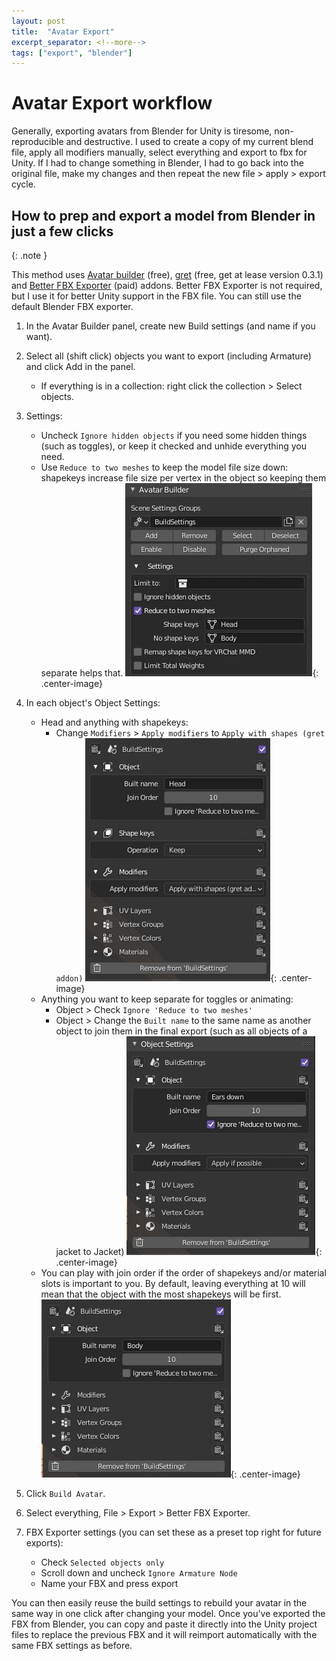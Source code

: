 ```yaml
---
layout: post
title:  "Avatar Export"
excerpt_separator: <!--more-->
tags: ["export", "blender"]
---
```


# Avatar Export workflow

Generally, exporting avatars from Blender for Unity is tiresome, non-reproducible and destructive. I used to create a copy of my current blend file, apply all modifiers manually, select everything and export to fbx for Unity. If I had to change something in Blender, I had to go back into the original file, make my changes and then repeat the new file > apply > export cycle.

<!--more-->
## How to prep and export a model from Blender in just a few clicks

{: .note }
<!-- **NOTE**{: .text-delta } -->
This method uses [Avatar builder](https://github.com/Mysteryem/AvatarBuilder) (free), [gret](https://github.com/greisane/gret) (free, get at lease version 0.3.1) and [Better FBX Exporter](https://www.blendermarket.com/products/better-fbx-importer--exporter) (paid) addons. Better FBX Exporter is not required, but I use it for better Unity support in the FBX file. You can still use the default Blender FBX exporter.

1) In the Avatar Builder panel, create new Build settings (and name if you want).

2) Select all (shift click) objects you want to export (including Armature) and click Add in the panel.
   - If everything is in a collection: right click the collection > Select objects.

3) Settings: 
   - Uncheck `Ignore hidden objects` if you need some hidden things (such as toggles), or keep it checked and unhide everything you need.
   - Use `Reduce to two meshes` to keep the model file size down: shapekeys increase file size per vertex in the object so keeping them separate helps that.
![](/assets/img/avatar-export-3.JPG){: .center-image}

4) In each object's Object Settings:
   - Head and anything with shapekeys: 
     - Change `Modifiers` > `Apply modifiers` to `Apply with shapes (gret addon)`
![](/assets/img/avatar-export-4-1.JPG){: .center-image}
   - Anything you want to keep separate for toggles or animating: 
     - Object > Check `Ignore 'Reduce to two meshes'`
     - Object > Change the `Built name` to the same name as another object to join them in the final export (such as all objects of a jacket to Jacket)
![](/assets/img/avatar-export-4-2.JPG){: .center-image}
   - You can play with join order if the order of shapekeys and/or material slots is important to you. By default, leaving everything at 10 will mean that the object with the most shapekeys will be first.
![](/assets/img/avatar-export-4-3.JPG){: .center-image}

5) Click `Build Avatar`.

6) Select everything, File > Export > Better FBX Exporter.

7) FBX Exporter settings (you can set these as a preset top right for future exports):
   - Check `Selected objects only`
   - Scroll down and uncheck `Ignore Armature Node`
   - Name your FBX and press export

You can then easily reuse the build settings to rebuild your avatar in the same way in one click after changing your model. Once you've exported the FBX from Blender, you can copy and paste it directly into the Unity project files to replace the previous FBX and it will reimport automatically with the same FBX settings as before.